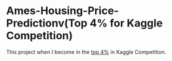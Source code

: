 # Ames-Housing-Price-Predictionv(Top 4% for Kaggle Competition)
This project when I become in the [top 4%](https://www.kaggle.com/malikafuhamid/competitions) in Kaggle Competition.

